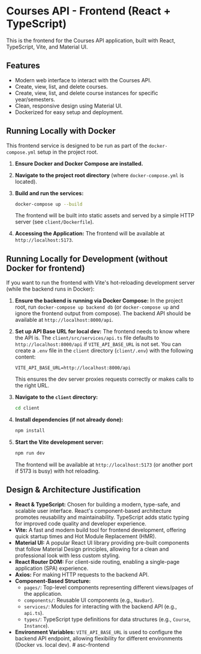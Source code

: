 # Courses API - Frontend (React + TypeScript)

This is the frontend for the Courses API application, built with React, TypeScript, Vite, and Material UI.

## Features

- Modern web interface to interact with the Courses API.
- Create, view, list, and delete courses.
- Create, view, list, and delete course instances for specific year/semesters.
- Clean, responsive design using Material UI.
- Dockerized for easy setup and deployment.

## Running Locally with Docker

This frontend service is designed to be run as part of the `docker-compose.yml` setup in the project root.

1.  **Ensure Docker and Docker Compose are installed.**
2.  **Navigate to the project root directory** (where `docker-compose.yml` is located).
3.  **Build and run the services:**
    ```bash
    docker-compose up --build
    ```
    The frontend will be built into static assets and served by a simple HTTP server (see `client/Dockerfile`).

4.  **Accessing the Application:**
    The frontend will be available at `http://localhost:5173`.

## Running Locally for Development (without Docker for frontend)

If you want to run the frontend with Vite's hot-reloading development server (while the backend runs in Docker):

1.  **Ensure the backend is running via Docker Compose:**
    In the project root, run `docker-compose up backend db` (or `docker-compose up` and ignore the frontend output from compose).
    The backend API should be available at `http://localhost:8000/api`.

2.  **Set up API Base URL for local dev:**
    The frontend needs to know where the API is. The `client/src/services/api.ts` file defaults to `http://localhost:8000/api` if `VITE_API_BASE_URL` is not set. You can create a `.env` file in the `client` directory (`client/.env`) with the following content:
    ```env
    VITE_API_BASE_URL=http://localhost:8000/api
    ```
    This ensures the dev server proxies requests correctly or makes calls to the right URL.

3.  **Navigate to the `client` directory:**
    ```bash
    cd client
    ```

4.  **Install dependencies (if not already done):**
    ```bash
    npm install
    ```

5.  **Start the Vite development server:**
    ```bash
    npm run dev
    ```
    The frontend will be available at `http://localhost:5173` (or another port if 5173 is busy) with hot reloading.

## Design & Architecture Justification

- **React & TypeScript:** Chosen for building a modern, type-safe, and scalable user interface. React's component-based architecture promotes reusability and maintainability. TypeScript adds static typing for improved code quality and developer experience.
- **Vite:** A fast and modern build tool for frontend development, offering quick startup times and Hot Module Replacement (HMR).
- **Material UI:** A popular React UI library providing pre-built components that follow Material Design principles, allowing for a clean and professional look with less custom styling.
- **React Router DOM:** For client-side routing, enabling a single-page application (SPA) experience.
- **Axios:** For making HTTP requests to the backend API.
- **Component-Based Structure:**
    - `pages/`: Top-level components representing different views/pages of the application.
    - `components/`: Reusable UI components (e.g., `NavBar`).
    - `services/`: Modules for interacting with the backend API (e.g., `api.ts`).
    - `types/`: TypeScript type definitions for data structures (e.g., `Course`, `Instance`).
- **Environment Variables:** `VITE_API_BASE_URL` is used to configure the backend API endpoint, allowing flexibility for different environments (Docker vs. local dev).
#   a s c - f r o n t e n d  
 